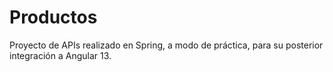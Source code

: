 # Productos

Proyecto de APIs realizado en Spring, a modo de práctica, para su posterior integración a Angular 13.
 
